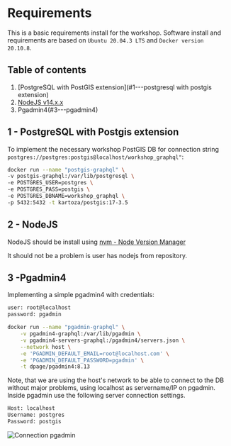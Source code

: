 # Requirements

This is a basic requirements install for the workshop. Software install and requirements are based on `Ubuntu 20.04.3 LTS` and `Docker version 20.10.8`.

## Table of contents

1) [PostgreSQL with PostGIS extension](#1---postgresql with postgis extension)
2) [NodeJS v14.x.x](#2---nodejs-v14.x.x)
3) Pgadmin4(#3---pgadmin4)

## 1 - PostgreSQL with Postgis extension

To implement the necessary workshop PostGIS DB for connection string `postgres://postgres:postgis@localhost/workshop_graphql"`:

```bash
docker run --name "postgis-graphql" \
-v postgis-graphql:/var/lib/postgresql \
-e POSTGRES_USER=postgres \
-e POSTGRES_PASS=postgis \
-e POSTGRES_DBNAME=workshop_graphql \
-p 5432:5432 -t kartoza/postgis:17-3.5
```

## 2 - NodeJS

NodeJS should be install using [nvm - Node Version Manager](https://github.com/nvm-sh/nvm)

It should not be a problem is user has nodejs from repository.

## 3 -Pgadmin4

Implementing a simple pgadmin4 with credentials:

```bash
user: root@localhost
password: pgadmin
```

```bash
docker run --name "pgadmin-graphql" \
    -v pgadmin4-graphql:/var/lib/pgadmin \
    -v pgadmin4-servers-graphql:/pgadmin4/servers.json \
    --network host \
    -e 'PGADMIN_DEFAULT_EMAIL=root@localhost.com' \
    -e 'PGADMIN_DEFAULT_PASSWORD=pgadmin' \
    -t dpage/pgadmin4:8.13
```

Note, that we are using the host's network to be able to connect to the DB without major problems, using localhost as servername/IP on pgadmin. Inside pgadmin use the following server connection settings.

```bash
Host: localhost
Username: postgres
Password: postgis
```

![Connection pgadmin](/raw_data/pgadmin_connection_docker.png)
